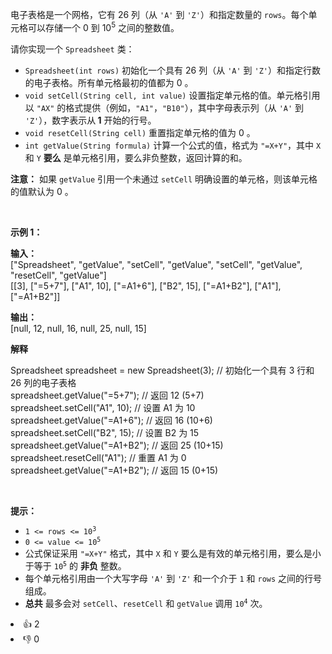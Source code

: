 <p>电子表格是一个网格，它有 26 列（从 <code>'A'</code> 到 <code>'Z'</code>）和指定数量的 <code>rows</code>。每个单元格可以存储一个 0 到 10<sup>5</sup>&nbsp;之间的整数值。</p>

<p>请你实现一个&nbsp;<code>Spreadsheet</code> 类：</p>

<ul> 
 <li><code>Spreadsheet(int rows)</code> 初始化一个具有 26 列（从 <code>'A'</code> 到 <code>'Z'</code>）和指定行数的电子表格。所有单元格最初的值都为 0 。</li> 
 <li><code>void setCell(String cell, int value)</code> 设置指定单元格的值。单元格引用以 <code>"AX"</code> 的格式提供（例如，<code>"A1"</code>，<code>"B10"</code>），其中字母表示列（从 <code>'A'</code> 到 <code>'Z'</code>），数字表示从<strong>&nbsp;</strong><strong>1</strong>&nbsp;开始的行号。</li> 
 <li><code>void resetCell(String cell)</code> 重置指定单元格的值为 0 。</li> 
 <li><code>int getValue(String formula)</code> 计算一个公式的值，格式为 <code>"=X+Y"</code>，其中 <code>X</code> 和 <code>Y</code>&nbsp;<strong>要么</strong> 是单元格引用，要么非负整数，返回计算的和。</li> 
</ul>

<p><strong>注意：</strong> 如果 <code>getValue</code> 引用一个未通过 <code>setCell</code> 明确设置的单元格，则该单元格的值默认为 0 。</p>

<p>&nbsp;</p>

<p><strong class="example">示例 1：</strong></p>

<div class="example-block"> 
 <p><strong>输入：</strong><br /> <span class="example-io">["Spreadsheet", "getValue", "setCell", "getValue", "setCell", "getValue", "resetCell", "getValue"]<br /> [[3], ["=5+7"], ["A1", 10], ["=A1+6"], ["B2", 15], ["=A1+B2"], ["A1"], ["=A1+B2"]]</span></p> 
</div>

<p><strong>输出：</strong><br /> <span class="example-io">[null, 12, null, 16, null, 25, null, 15] </span></p>

<p><strong>解释</strong></p> Spreadsheet spreadsheet = new Spreadsheet(3); // 初始化一个具有 3 行和 26 列的电子表格
<br data-end="321" data-start="318" /> spreadsheet.getValue("=5+7"); // 返回 12 (5+7)
<br data-end="373" data-start="370" /> spreadsheet.setCell("A1", 10); // 设置 A1 为 10
<br data-end="423" data-start="420" /> spreadsheet.getValue("=A1+6"); // 返回 16 (10+6)
<br data-end="477" data-start="474" /> spreadsheet.setCell("B2", 15); // 设置 B2 为 15
<br data-end="527" data-start="524" /> spreadsheet.getValue("=A1+B2"); // 返回 25 (10+15)
<br data-end="583" data-start="580" /> spreadsheet.resetCell("A1"); // 重置 A1 为 0
<br data-end="634" data-start="631" /> spreadsheet.getValue("=A1+B2"); // 返回 15 (0+15)

<p>&nbsp;</p>

<p><strong>提示：</strong></p>

<ul> 
 <li><code>1 &lt;= rows &lt;= 10<sup>3</sup></code></li> 
 <li><code>0 &lt;= value &lt;= 10<sup>5</sup></code></li> 
 <li>公式保证采用 <code>"=X+Y"</code> 格式，其中 <code>X</code> 和 <code>Y</code> 要么是有效的单元格引用，要么是小于等于 <code>10<sup>5</sup></code> 的 <strong>非负</strong> 整数。</li> 
 <li>每个单元格引用由一个大写字母 <code>'A'</code> 到 <code>'Z'</code> 和一个介于 <code>1</code> 和 <code>rows</code> 之间的行号组成。</li> 
 <li><strong>总共</strong> 最多会对 <code>setCell</code>、<code>resetCell</code> 和 <code>getValue</code> 调用 <code>10<sup>4</sup></code> 次。</li> 
</ul>

<div><li>👍 2</li><li>👎 0</li></div>